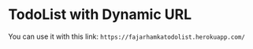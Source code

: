 # TodoList with Dynamic URL
You can use it with this link:
```https://fajarhamkatodolist.herokuapp.com/```
